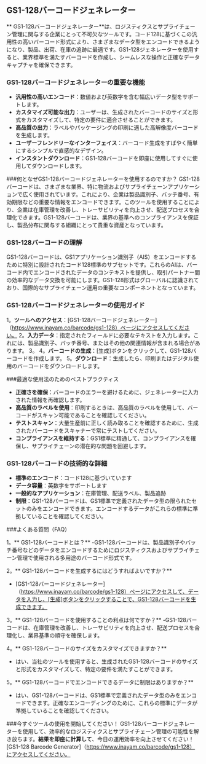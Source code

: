 ## GS1-128バーコードジェネレーター

** GS1-128バーコードジェネレーター**は、ロジスティクスとサプライチェーン管理に関与する企業にとって不可欠なツールです。コード128に基づくこの汎用性の高いバーコード形式により、さまざまなデータ型をエンコードできるようになり、製品、出荷、在庫の追跡に最適です。GS1-128ジェネレーターを使用すると、業界標準を満たすバーコードを作成し、シームレスな操作と正確なデータキャプチャを確保できます。

### GS1-128バーコードジェネレーターの重要な機能
-  **汎用性の高いエンコード**：数値および英数字を含む幅広いデータ型をサポートします。
-  **カスタマイズ可能な出力**：ユーザーは、生成されたバーコードのサイズと形式をカスタマイズして、特定の要件に適合させることができます。
-  **高品質の出力**：ラベルやパッケージングの印刷に適した高解像度バーコードを生成します。
-  **ユーザーフレンドリーなインターフェイス**：バーコード生成をすばやく簡単にするシンプルで直感的なデザイン。
-  **インスタントダウンロード**：GS1-128バーコードを即座に使用してすぐに使用してダウンロードします。

###何となぜGS1-128バーコードジェネレーターを使用するのですか？
GS1-128バーコードは、さまざまな業界、特に物流およびサプライチェーンアプリケーションで広く使用されています。これにより、企業は製品識別子、バッチ番号、有効期限などの重要な情報をエンコードできます。このツールを使用することにより、企業は在庫管理を改善し、トレーサビリティを向上させ、配送プロセスを合理化できます。GS1-128バーコードは、業界の基準へのコンプライアンスを保証し、製品分布に関与する組織にとって貴重な資産となっています。

### GS1-128バーコードの理解
GS1-128バーコードは、GS1アプリケーション識別子（AIS）をエンコードするために特別に設計されたコード128標準のサブセットです。これらのAIは、バーコード内でエンコードされたデータのコンテキストを提供し、取引パートナー間の効率的なデータ交換を可能にします。GS1-128形式はグローバルに認識されており、国際的なサプライチェーン運用の重要なコンポーネントとなっています。

### GS1-128バーコードジェネレーターの使用ガイド
1。**ツールへのアクセス**：[GS1-128バーコードジェネレーター]（https://www.inayam.co/barcode/gs1-128）ページにアクセスしてください。
2。**入力データ**：指定されたフィールドに必要なテキストを入力します。これには、製品識別子、バッチ番号、またはその他の関連情報が含まれる場合があります。
3。
4。**バーコードの生成**：[生成]ボタンをクリックして、GS1-128バーコードを作成します。
5。**ダウンロード**：生成したら、印刷またはデジタル使用のバーコードをダウンロードします。

###最適な使用法のためのベストプラクティス
-  **正確さを確保**：バーコードのエラーを避けるために、ジェネレーターに入力された情報を再確認します。
-  **高品質のラベルを使用**：印刷するときは、高品質のラベルを使用して、バーコードがスキャン可能であることを確認してください。
-  **テストスキャン**：大量生産前に正しく読み取ることを確認するために、生成されたバーコードをスキャナーで常にテストしてください。
-  **コンプライアンスを維持する**：GS1標準に精通して、コンプライアンスを確保し、サプライチェーンの潜在的な問題を回避します。

### GS1-128バーコードの技術的な詳細
-  **標準のエンコード**：コード128に基づいています
-  **データ容量**：英数字をサポートします
-  **一般的なアプリケーション**：在庫管理、配送ラベル、製品追跡
-  **制限**：GS1-128バーコードは、GS1標準で定義されたデータ型の限られたセットのみをエンコードできます。エンコードするデータがこれらの標準に準拠していることを確認してください。

###よくある質問（FAQ）

1。** GS1-128バーコードとは？**
-GS1-128バーコードは、製品識別子やバッチ番号などのデータをエンコードするためにロジスティクスおよびサプライチェーン管理で使用される多用途のバーコード形式です。

2。** GS1-128バーコードを生成するにはどうすればよいですか？**
-  [GS1-128バーコードジェネレーター]（https://www.inayam.co/barcode/gs1-128）ページにアクセスして、データを入力し、[生成]ボタンをクリックすることで、GS1-128バーコードを生成できます。

3。** GS1-128バーコードを使用することの利点は何ですか？**
-GS1-128バーコードは、在庫管理を改善し、トレーサビリティを向上させ、配送プロセスを合理化し、業界基準の順守を確保します。

4。** GS1-128バーコードのサイズをカスタマイズできますか？**
- はい、当社のツールを使用すると、生成されたGS1-128バーコードのサイズと形式をカスタマイズして、特定の要件を満たすことができます。

5。** GS1-128バーコードでエンコードできるデータに制限はありますか？**
- はい、GS1-128バーコードは、GS1標準で定義されたデータ型のみをエンコードできます。正確なエンコーディングのために、これらの標準にデータが準拠していることを確認してください。

###今すぐツールの使用を開始してください！
GS1-128バーコードジェネレーターを使用して、効率的なロジスティクスとサプライチェーン管理の可能性を解き放ちます。**結果を即座に計算して**、今日の運用効率を向上させてください！[GS1-128 Barcode Generator]（https://www.inayam.co/barcode/gs1-128）にアクセスしてください。
